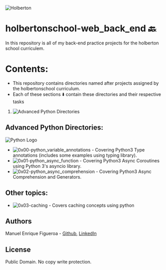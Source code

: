![Holberton](https://www.trinityventures.com/uploads/images/portfolio/_270xAUTO_crop_center-center/Holberton-3.png)
# holbertonschool-web_back_end :back:
In this repository is all of my back-end practice projects for the holberton school curriculem.

# Contents:
* This repository contains directories named after projects assigned by the holbertonschool curriculum. 
* Each of these sections :arrow_down: contain these directories and their respective tasks
1. ![Advanced Python Directories](https://github.com/FicusCarica308/holbertonschool-web_back_end#advanced-python-directories)

## Advanced Python Directories:
![Python Logo](https://www.pngall.com/wp-content/uploads/2016/05/Python-Logo-PNG-Image.png)
* ![0x00-python_variable_annotations](https://github.com/FicusCarica308/holbertonschool-web_back_end/tree/main/0x00-python_variable_annotations) - Covering Python3  Type annotations (includes some examples using typing library).
* ![0x01-python_async_function](https://github.com/FicusCarica308/holbertonschool-web_back_end/tree/main/0x01-python_async_function) - Covering Python3  Async Coroutines using Python 3's asyncio library.
* ![0x02-python_async_comprehension](https://github.com/FicusCarica308/holbertonschool-web_back_end/tree/main/0x02-python_async_comprehension) - Covering Python3 Async Comprehension and Generators.


## Other topics:
* ![0x03-caching](https://github.com/FicusCarica308/holbertonschool-web_back_end/tree/main/0x03-caching) - Covers caching concepts using python
## Authors
Manuel Enrique Figueroa - [Github](https://github.com/FicusCarica308), [LinkedIn](https://www.linkedin.com/in/manuel-figueroa-292216215)

## License
Public Domain. No copy write protection.

